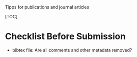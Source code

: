 Tipps for publications and journal articles

[TOC]

# Checklist Before Submission
- bibtex file: Are all comments and other metadata removed?